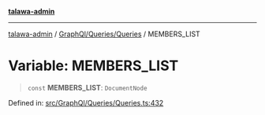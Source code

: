 [**talawa-admin**](../../../../README.md)

***

[talawa-admin](../../../../README.md) / [GraphQl/Queries/Queries](../README.md) / MEMBERS\_LIST

# Variable: MEMBERS\_LIST

> `const` **MEMBERS\_LIST**: `DocumentNode`

Defined in: [src/GraphQl/Queries/Queries.ts:432](https://github.com/bint-Eve/talawa-admin/blob/bb9ac170c0ec806cc5423650a66bbe110c3af5d9/src/GraphQl/Queries/Queries.ts#L432)
